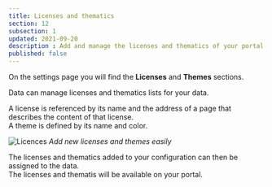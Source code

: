 ```yaml
---
title: Licenses and thematics
section: 12
subsection: 1
updated: 2021-09-20
description : Add and manage the licenses and thematics of your portal
published: false
---
```


On the settings page you will find the **Licenses** and **Themes** sections.

Data can manage licenses and thematics lists for your data.

A license is referenced by its name and the address of a page that describes the content of that license.  
A theme is defined by its name and color.

![Licences](./images/user-guide/licence-thematics.jpg)
*Add new licenses and themes easily*

The licenses and thematics added to your configuration can then be assigned to the data.  
The licenses and thematis will be available on your portal.
